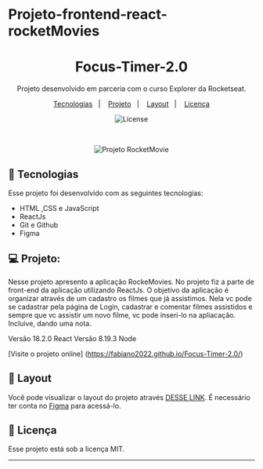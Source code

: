 # Projeto-frontend-react-rocketMovies

<h1 align="center"> Focus-Timer-2.0 </h1>

<p align="center">
Projeto desenvolvido em parceria com o curso Explorer da Rocketseat.
</p>

<p align="center">
  <a href="#-tecnologias">Tecnologias</a>&nbsp;&nbsp;&nbsp;|&nbsp;&nbsp;&nbsp;
  <a href="#-projeto">Projeto</a>&nbsp;&nbsp;&nbsp;|&nbsp;&nbsp;&nbsp;
  <a href="#-layout">Layout</a>&nbsp;&nbsp;&nbsp;|&nbsp;&nbsp;&nbsp;
  <a href="#memo-licença">Licença</a>
</p>

<p align="center">
  <img alt="License" src="https://img.shields.io/static/v1?label=license&message=MIT&color=49AA26&labelColor=000000">
</p>

<br>

<p align="center">
  <img alt="Projeto RocketMovie" src="https://raw.githubusercontent.com/gist/Fabiano2022/24d825d12b85e2ae560a3e4831bd21c8/raw/140b534143ef660ceaa90ee3fbd80c13a446bf6e/Projeto%20Rockemovies%20com%20react.svg">
</p>

## 🚀 Tecnologias

Esse projeto foi desenvolvido com as seguintes tecnologias:

- HTML ,CSS e JavaScript
- ReactJs
- Git e Github
- Figma


## 💻 Projeto:

Nesse projeto apresento a aplicação RockeMovies. No projeto fiz a parte de front-end da aplicação utilizando ReactJs. O objetivo da aplicação é organizar através de um cadastro os filmes que já assistimos. Nela vc pode se cadastrar pela página de Login, cadastrar e comentar filmes assistidos e sempre que vc assistir um novo filme, vc pode inseri-lo na apliacação. Incluive, dando uma nota. 

Versão 18.2.0 React
Versão 8.19.3 Node


[Visite o projeto online] (https://fabiano2022.github.io/Focus-Timer-2.0/) 


## 🔖 Layout

Você pode visualizar o layout do projeto através [DESSE LINK](https://www.figma.com/file/t7BYdUGEhPzljD1TQxhY22/RocketMovies-(Copy)?type=design&node-id=8-438&mode=design&t=UsQ4y2fSz2vgnqEE-0). É necessário ter conta no [Figma](https://figma.com) para acessá-lo.

## :memo: Licença

Esse projeto está sob a licença MIT.

---



